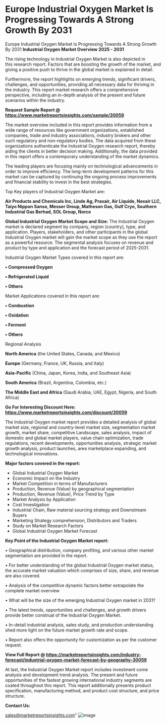 # Europe Industrial Oxygen Market Is Progressing Towards A Strong Growth By 2031
Europe Industrial Oxygen Market Is Progressing Towards A Strong Growth By 2031
<Strong> Industrial Oxygen Market Overview 2025 - 2031</strong>

The rising technology in Industrial Oxygen Market is also depicted in this research report. Factors that are boosting the growth of the market, and giving a positive push to thrive in the global market is explained in detail.

Furthermore, the report highlights on emerging trends, significant drivers, challenges, and opportunities, providing all necessary data for thriving in the industry. This report market research offers a comprehensive perspective, including an in-depth analysis of the present and future scenarios within the industry.

<strong>Request Sample Report @ <a href=https://www.marketreportsinsights.com/sample/30059>https://www.marketreportsinsights.com/sample/30059</a></strong>

The market overview included in this report provides information from a wide range of resources like government organizations, established companies, trade and industry associations, industry brokers and other such regulatory and non-regulatory bodies. The data acquired from these organizations authenticate the Industrial Oxygen research report, thereby aiding the clients in better decision making. Additionally, the data provided in this report offers a contemporary understanding of the market dynamics.

The leading players are focusing mainly on technological advancements in order to improve efficiency. The long-term development patterns for this market can be captured by continuing the ongoing process improvements and financial stability to invest in the best strategies.

Top Key players of Industrial Oxygen Market are:

<strong>Air Products and Chemicals Inc, Linde Ag, Praxair, Air Liquide, Nexair LLC, Taiyo Nippon Sanso, Messer Group, Matheson Gas, Gulf Cryo, Southern Industrial Gas Berhad, SOL Group, Norco</strong>

<strong><b>Global Industrial Oxygen Market Scope and Size:</b></strong>
The Industrial Oxygen market is declared segment by company, region (country), type, and application. Players, stakeholders, and other participants in the global Industrial Oxygen market will gain the market scope as they use the report as a powerful resource. The segmental analysis focuses on revenue and product by type and application and the forecast period of 2025-2031.

Industrial Oxygen Market Types covered in this report are:

<strong>• Compressed Oxygen

• Refrigerated Liquid

• Others</strong>

Market Applications covered in this report are:

<strong>• Combustion

• Oxidation

• Ferment

• Others</strong> 

Regional Analysis

<strong>North America</strong> (the United States, Canada, and Mexico)

<strong>Europe</strong> (Germany, France, UK, Russia, and Italy)

<strong>Asia-Pacific</strong> (China, Japan, Korea, India, and Southeast Asia)

<strong>South America</strong> (Brazil, Argentina, Colombia, etc.)

<strong>The Middle East and Africa</strong> (Saudi Arabia, UAE, Egypt, Nigeria, and South Africa)

<strong>Go For Interesting Discount Here: <a href=https://www.marketreportsinsights.com/discount/30059>https://www.marketreportsinsights.com/discount/30059</a></strong>

The Industrial Oxygen market report provides a detailed analysis of global market size, regional and country-level market size, segmentation market growth, market share, competitive Landscape, sales analysis, impact of domestic and global market players, value chain optimization, trade regulations, recent developments, opportunities analysis, strategic market growth analysis, product launches, area marketplace expanding, and technological innovations.

<strong><b>Major factors covered in the report:</b></strong>
<ul>
  <li>Global Industrial Oxygen Market </li>
  <li>Economic Impact on the Industry</li>
  <li>Market Competition in terms of Manufacturers</li>
  <li>Production, Revenue (Value) by geographical segmentation</li>
  <li>Production, Revenue (Value), Price Trend by Type</li>
  <li>Market Analysis by Application</li>
  <li>Cost Investigation</li>
  <li>Industrial Chain, Raw material sourcing strategy and Downstream Buyers</li>
  <li>Marketing Strategy comprehension, Distributors and Traders</li>
  <li>Study on Market Research Factors</li>
  <li>Global Industrial Oxygen Market Forecast</li>
</ul>

<strong><b>Key Point of the Industrial Oxygen Market report:</b></strong>

• Geographical distribution, company profiling, and various other market segmentation are provided in the report.

• For better understanding of the global Industrial Oxygen market status, the accurate market valuation which comprises of size, share, and revenue are also covered.

• Analysis of the competitive dynamic factors better extrapolate the complete market overview

• What will be the size of the emerging Industrial Oxygen market in 2031?

• The latest trends, opportunities and challenges, and growth drivers provide better construal of the Industrial Oxygen Market.

• In-detail industrial analysis, sales study, and production understanding shed more light on the future market growth rate and scope.

• Report also offers the opportunity for customization as per the customer request.

<strong><b>View Full Report @ <a href=https://marketreportsinsights.com/industry-forecast/industrial-oxygen-market-forecast-by-geography-30059>https://marketreportsinsights.com/industry-forecast/industrial-oxygen-market-forecast-by-geography-30059</a></b></strong>


At last, the Industrial Oxygen Market report includes investment come analysis and development trend analysis. The present and future opportunities of the fastest growing international industry segments are coated throughout this report. This report additionally presents product specification, manufacturing method, and product cost structure, and price structure.

<strong>Contact Us:</strong>

sales@marketreportsinsights.com"
![image](https://github.com/user-attachments/assets/1a05e8a8-a89a-49ab-9d6f-22409767a863)
